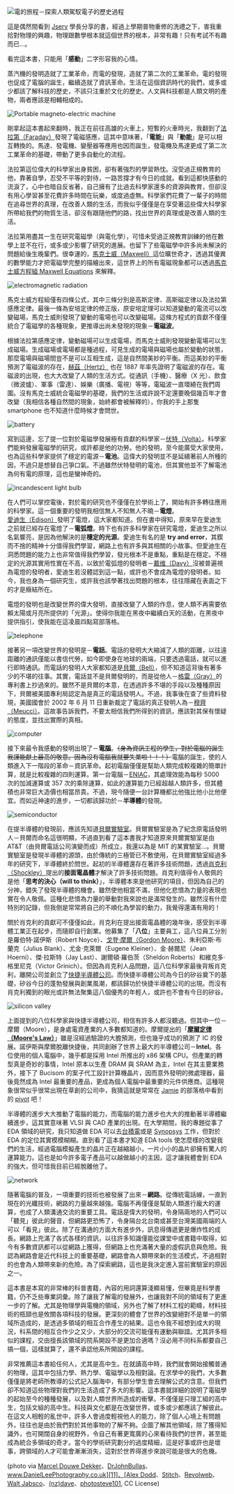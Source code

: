 
<!--

[date]: 2012-10-28
[title]: [閱讀雜記] 電的旅程－探索人類駕馭電子的歷史過程
[name]: book-review-journey-of-electricity
[tag]: book review | 閱讀雜記, physics | 物理, electromagnetism | 電磁學, technology | 科技
-->

![電的旅程－探索人類駕馭電子的歷史過程][feature photo]

這是偶然間看到 [Jserv][jserv] 學長分享的書，經過上學期普物重修的洗禮之下，害我重拾對物理的興趣，物理跟數學根本就這個世界的根本，非常有趣！只有考試不有趣而已…。

看完這本書，只能用「**感動**」二字形容我的心情。

蒸汽機的發明造就了工業革命，而電的發現，造就了第二次的工業革命。電的發現也促成了電腦的誕生，繼續造就了資訊革命。生活在這個資訊時代的我們，或多或少都該了解科技的歷史，不該只注重於文化的歷史。人文與科技都是人類文明的產物，兩者應該是相輔相成的。

![Portable magneto-electric machine][p1]

剛拿起這本書起來翻時，我正在前往高雄的火車上，短暫的火車時光，我翻到了[法拉第（Faraday）][faraday]發現了電磁感應，這其中意味著，「**電能**」與「**動能**」是可以相互轉換的。馬達、發電機、變壓器等應用也因而誕生，發電機及馬達更成了第二次工業革命的基礎，帶動了更多自動化的流程。

法拉第這位偉大的科學家出身貧困，卻有著強烈的學習熱忱。沒受過正規教育的他，靠著自學，忍受不平等的對待，一路苦撐才有今日的成就。看到這都快感動的流淚了，心中也暗自反省著，自己擁有了比過去科學家還多的資源與教育，但卻沒有用心學習甚至花費許多時間在玩樂，或度過虛無。科學家們花費了一輩子的時間在追尋世界的真理，在改善人類的生活，而我似乎僅僅是在享受著這些偉大科學家所帶給我們的物質生活，卻沒有跟隨他們的路，找出世界的真理或是改善人類的生活。

法拉第用盡其一生在研究電磁學（與電化學），可惜未受過正規教育訓練的他在數學上並不在行，或多或少影響了研究的進展。也留下了些電磁學中許多尚未解決的問題給後生晚輩們。很幸運的，[馬克士威（Maxwell）][maxwell]這位曠世奇才，透過其優異的數學能力才把電磁學完整的描繪出來，這世界上的所有電磁現象都可以透過[馬克士威方程組 Maxwell Equations][1] 來解釋。

![electromagnetic radiation][p2]

馬克士威方程組僅有四條公式，其中三條分別是高斯定律、高斯磁定律以及法拉第感應定律。最後一條為安培定律的修正版，原安培定理可以知道變動的電流可以改變磁場，馬克士威則發現了變動的電場也可以改變磁場。這條方程式的貢獻不僅僅統合了電磁學的各種現象，更推導出尚未發現的現象－**電磁波**。

根據法拉第感應定律，變動磁場可以生成電場，而馬克士威則發現變動電場可以生成磁場。生成磁場或電場都是種過程，可見生成的電場與磁場也屬於變動的狀態，那麼電場與磁場間豈不是可以互相生成，這是自然間美妙的平衡。而這美妙的平衡預測了電磁波的存在，[赫茲（Hertz）][hertz] 也在 1887 年率先證明了電磁波的存在。電磁波的出現，也大大改變了人類的生活方式。從通訊（手機）、醫療（X 光）、飲食（微波爐）、軍事（雷達）、娛樂（廣播、電視）等等，電磁波一直環繞在我們周圍。沒有馬克士威統合電磁學的基礎，我們的生活或許說不定還要晚個幾百年才會改變（我相信各種自然間的現象，始終都會被解釋的），你我的手上那隻 smartphone 也不知道什麼時候才會問世。

![battery][p3]

寫到這邊，忘了提一位對於電磁學發展極有貢獻的科學家－[伏特（Volta）][volta]。科學家們能夠發展電磁學的研究，或許都是他的功勞。他的發明，至今能廣受大家使用，也為這些科學家提供了穩定的電源－**電池**。這偉大的發明並不是延續著前人所種的因，不過只是想替自己爭口氣。不過雖然伏特發明的電池，但其實他並不了解電池為何有電的原理，這也是蠻神奇的。

![incandescent light bulb][p4]

在人們可以掌控電後，對於電的研究也不僅僅在於學術上了，開始有許多轉往應用的科學家。這一個重要的發明我相信無人不知無人不曉－**電燈**。[愛迪生（Edison）][edison]發明了電燈，這大家都知道。但在書中得知，原來早在愛迪生之前就已經存在電燈了－**電弧燈**。時下也有許多科學家在研究電燈，愛迪生之所以名氣響亮，是因為他解決的是**穩定的光源**。愛迪生有名的是 **try and error**，其鍥而不捨的精神十分值得我們學習，網路上也有許多與其相關的小故事。但愛迪生在洞悉問題的能力上也非常值得我們學習，發光根本不是重點，重點是在穩定。不穩定的光源其實用性實在不高，以致於電弧燈的發明者－[戴维（Davy）][davy]沒被普遍視為電燈的發明者，愛迪生若沒體認到這一點，或許也不會成為電燈的發明者。如今，我也身為一個研究生，或許我也該學著找出問題的根本，往往隱藏在表面之下的才是癥結所在。

電燈的發明也是改變世界的偉大發明，直接改變了人類的作息，使人類不再需要依賴太陽或月亮所提供的「光源」。使得你我能在黑夜中繼續白天的活動，在黑夜中提供指引，使我能在這凌晨四點寫部落格。

![telephone][p5]

接著另一項改變世界的發明是－**電話**。電話的發明大大縮減了人類的距離，以往遠距離的通訊僅能以書信代勞，如今即使身在地球的兩端，只要透過電話，就可以進行即時通訊。而電話的發明人大家都知道是[貝爾（Bell）][bell]，但不知道這背後有著多少的不堪的往事。其實，電話並不是貝爾發明的，而是從他人－[格雷（Gray）][gray]的專利書上抄過來的。雖然不是貝爾的本意，在透過許多不堪的手段以及種種原因下，貝爾被美國專利局認定為是真正的電話發明人。不過，我事後在查了些資料發現，美國國會於 2002 年 6 月 11 日重新裁定了電話的真正發明人為－[穆齊（Meucci）][meucci]。這故事告訴我們，不要太相信我們所得到的資訊，應該對其保有懷疑的態度，並找出實際的真相。

![computer][p6]

接下來最令我感動的發明出現了－**電腦**。~~（身為資訊工程的學生，對於電腦的誕生我謹能獻上最高的敬意。因為沒有電腦我就要失業啦！！！）~~電腦的誕生，使的人類進入下一階段的革命－資訊革命。起初電腦僅僅是幫助人類完成較複雜的簡單計算，就是比較複雜的四則運算。第一台電腦－[ENIAC][2]，其處理效能為每秒 5000 次的加減運算或 357 次的乘除運算，如此的運算能力已經超越人類許多，但其體積也非常巨大造價也相當昂貴。不過，現今隨便一台計算機都比他強比他小比他便宜。而如近神速的進步，一切都該歸功於－**半導體**的發現。

![semiconductor][p7]

在提半導體的發現前，應該先知道[貝爾實驗室][3]。貝爾實驗室是為了紀念原電話發明人－貝爾而命名這很明顯，不過直到看了這本書我才知道原來貝爾實驗室是由 AT&T（由貝爾電話公司演變而成）所成立，我還以為是 MIT 的某實驗室…。貝爾實驗室是發現半導體的源頭，由於傳統的三極管已不敷使用，在貝爾實驗室經過多年的研究下，半導體終於問世。起初的半導體還存在著許多技術問題，透過[肖克利（Shockley）][shockley]提出的**接面電晶體**才解決了許多技術問題。肖克利值得令人敬佩的是他「**思考的決心（will to think）**」，半導體本來是他研究的項目，但因為自己的分神，錯失了發現半導體的機會。雖然使他相當不滿，但他化悲憤為力量的表現也實在令人敬佩。這種化悲憤為力量的舉動對我來說也是滿常發生的。雖然沒有什麼特別的記錄，但我倒是常常將自己的不順化為學習的動力，我覺得還滿有用的！

關於肖克利的貢獻可不僅僅如此，肖克利在提出接面電晶體的幾年後，感受到半導體工業正在起步，而隨即自行創業。他募集了「**八位**」主要員工，這八位員工分別是羅伯特·諾伊斯（Robert Noyce）、[戈登·摩爾（Gordon Moore）][moore]、朱利亞斯·布蘭克（Julius Blank）、尤金·克萊爾（Eugene Kleiner）、金·赫爾尼（Jean Hoerni）、傑·拉斯特（Jay Last）、謝爾頓·羅伯茨（Sheldon Roberts）和維克多·格里尼克（Victor Grinich）。但因為肖克利人品問題，這八位科學家最後背叛肖克利，離開公司並創立了[快捷半導體公司][5]。而快捷半導體公司為今日的矽谷奠下的基礎，矽谷今日的蓬勃發展與創業風潮，都該歸功於快捷半導體公司的出現。而沒有肖克利獨到的眼光或許無法聚集這八個優秀的年輕人，或許也不會有今日的矽谷。

![silicon valley][p8]

上面提到的八位科學家與快捷半導體公司，相信有許多人都沒聽過。但其中一位－摩爾（Moore），是身處電資產業的人多數都知道的。摩爾提出的「**[摩爾定律（Moore's Law）][4]**」雖是沒經過驗證的大膽預測，但也幾乎成功的預測了 IC 的發展。諾伊斯與摩爾脫離快捷後，共同創辦了世界上最大的半導體公司－**Intel**。各位使用的個人電腦中，幾乎都是採用 Intel 所推出的 x86 架構 CPU。但產業的轉型真是奇妙的事情，Intel 原本以生產 DRAM 與 SRAM 為主，Intel 在其主要業務外，接下了 Bucisom 的案子代工設計計算機晶片，因而意外發明的微處理器，最後竟然成為 Intel 最重要的產品，更成為個人電腦中最重要的元件供應商。這種現象很常似乎很常出現在草創的公司中，我猜這就是常常在 [Jamie][jamie] 的部落格中看到的 [pivot][6] 吧！

半導體的進步大大推動了電腦的能力，而電腦的能力進步也大大的推動著半導體繼續進步，這其實意味著 VLSI 與 CAD 產業的出現。在大學期間，我的專題從事了 EDA 領域的研究，我只知道做 EDA 可以去[台積電][7]或是 [Synopsys][8] 工作，但對於 EDA 的定位其實模模糊糊。直到看了這本書才知道 EDA tools 使怎麼樣的改變我們的生活，經過電腦模擬產生的晶片正在越縮越小，一片小小的晶片卻擁有驚人的運算能力。這也是如今許多電子產品可以越做越小的主因，這才讓我體會到 EDA 的強大，但可惜我目前已經脫離他了。

![network][p9]

隨著電腦的普及，一項重要的技術也被發展了出來－**網路**。從傳統電話線，一直到現在的光纖技術，網路的力量越來越強。電腦不再僅僅是幫助人類進行龐大的運算，也成了人類溝通交流的重要工具。電話是偉大的發明，令身隔兩地的人們可以「聽見」彼此的聲音，但網路更恐怖了，令身隔台北台南或甚至台灣美國兩端的人可以「看見」彼此。除了在溝通的方面大有進步外，訊息得傳遞更是爆炸性的成長。網路上充滿了各式各樣的資訊，以往許多知識僅能從課堂中或書籍中取得，如今有多數資訊都可以從網路上獲得，但網路上也充滿著大量的虛假訊息與危險。我認為網路會是近代科技上的重要基礎，網路會為人類帶來新的生活模式，不過相對的也會為人類帶來新的危險。為了探索網路，這也是我決定進入當前實驗室的原因之一。

這本書是本寫的非常棒的科普書籍，內容的用詞還算淺顯易懂，但畢竟是科學書籍，仍不乏些專業詞彙。除了讓我了解電的發展外，也讓我對不同的領域有了更進一步的了解。尤其是物理學與電機的領域，另外也了解了材料工程的範疇，材料技術的瓶頸也是攸關各項科技的發展。更深刻的體會了世界的改變絕對不是單一的領域所造成的，是透過多領域的相互合作產生的結果。這也令我不經想到成大的現況，科系間的相互合作少之又少，大部分的交流可能僅有運動與聯誼。尤其許多相似的課程，交由擅長該領域的院系開設不是更加合適嗎？沒必用不同科系都要自己搞一個，這樣就算了，還不承認他系所開設的課程。

非常推薦這本書給任何人，尤其是高中生。在就讀高中時，我們就會開始接觸普通的物理，這其中包括力學、熱力學、電磁學以及相對論。在求學中的我們，大多數僅僅是將老師所教導的公式記入腦海中，有部分學生會去理解公式的含意。但我們卻不知道這些物理對我們的生活造成了多大的影響。這本書就詳細的說明了電磁學的起始至今的種種發展，以及對人類世界所造成的衝擊。不僅僅是只理工組的高中生，包括文組的高中生。科技與文化都是在改變世界，或多或少都應該了解彼此。在這文人相輕的亂世中，許多人會過度輕視他人的能力，除了個人心境上有問題外，往往也是由於我們對於其他事物的了解不夠。企圖了解其他領域，除了獲得知識外，也可開闊自身的視野外，令自己有著更寬廣的心來看待我們的世界，甚至能成為統合多領域的奇才。當今的學術研究劃分的過度精細，這是好事或許也是壞事，跨領域的人才可能會漸漸消失，這對於世界得進步來說可能是很大的危機。


(photo via [Marcel Douwe Dekker][9]、[DrJohnBullas][10]、[www.DanielLeePhotography.co.uk][11]、[Alex Dodd][12]、[Stitch][13]、[Revolweb][14]、[Walt Jabsco][15]、[(nz)dave][16]、[photosteve101][17], CC License)

[jserv]: http://blog.linux.org.tw/~jserv/
[faraday]: http://en.wikipedia.org/wiki/Michael_Faraday
[maxwell]: http://en.wikipedia.org/wiki/James_Clerk_Maxwell
[hertz]: http://en.wikipedia.org/wiki/Heinrich_Hertz
[volta]: http://en.wikipedia.org/wiki/Alessandro_Volta
[edison]: http://en.wikipedia.org/wiki/Thomas_Edison
[davy]: http://en.wikipedia.org/wiki/Humphry_Davy
[bell]: http://en.wikipedia.org/wiki/Alexander_Graham_Bell
[gray]: http://en.wikipedia.org/wiki/Elisha_Gray
[meucci]: http://en.wikipedia.org/wiki/Antonio_Meucci
[shockley]: http://en.wikipedia.org/wiki/William_Shockley
[moore]: http://en.wikipedia.org/wiki/Gordon_Moore
[jamie]: http://mrjamie.cc/

[1]: http://en.wikipedia.org/wiki/Maxwell%27s_equations
[2]: http://en.wikipedia.org/wiki/ENIAC
[3]: http://en.wikipedia.org/wiki/Bell_Labs
[4]: http://zh.wikipedia.org/zh-tw/%E6%91%A9%E5%B0%94%E5%AE%9A%E5%BE%8B
[5]: http://en.wikipedia.org/wiki/Fairchild_Semiconductor
[6]: http://mrjamie.cc/2010/10/29/pivot/
[7]: http://www.tsmc.com/chinese/default.htm
[8]: http://www.synopsys.com/home.aspx

[9]: http://www.flickr.com/photos/marceldouwedekker/7606356922/
[10]: http://www.flickr.com/photos/johnbullas/3191713216/
[11]: http://www.flickr.com/photos/viperstealth/7173048636/
[12]: http://www.flickr.com/photos/alexdoddphotography/2402061305/
[13]: http://www.flickr.com/photos/stitch/21594431/
[14]: http://www.flickr.com/photos/revolweb/3985108034/
[15]: http://www.flickr.com/photos/waltjabsco/2658853205/
[16]: http://www.flickr.com/photos/nzdave/347532488/
[17]: http://www.flickr.com/photos/42931449@N07/6088751332/

[p1]: http://i.minus.com/jbae3E836dBJ0W.jpg
[p2]: http://i.minus.com/jqxxhLuLD3isf.jpg
[p3]: http://i.minus.com/jmZAquk6ysy69.jpg
[p4]: http://i.minus.com/j6lTCR3yFihsC.jpg
[p5]: http://i.minus.com/jZn6ACNoyCSqk.jpg
[p6]: http://i.minus.com/jOq0DI7lhpzPf.jpg
[p7]: http://i.minus.com/jOlDzNgydCQdn.jpg
[p8]: http://i.minus.com/jyg73eWnPsR7N.jpg
[p9]: http://i.minus.com/jb1XdN7RZVDCtm.jpg

[feature photo]: http://i.minus.com/jcWBlO7GVeCs5.jpg
